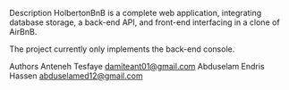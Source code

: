 Description 
HolbertonBnB is a complete web application, integrating database storage, a back-end API, and front-end interfacing in a clone of AirBnB.

The project currently only implements the back-end console.

Authors
Anteneh Tesfaye
damiteant01@gmail.com
Abduselam Endris Hassen
abduselamed12@gmail.com
